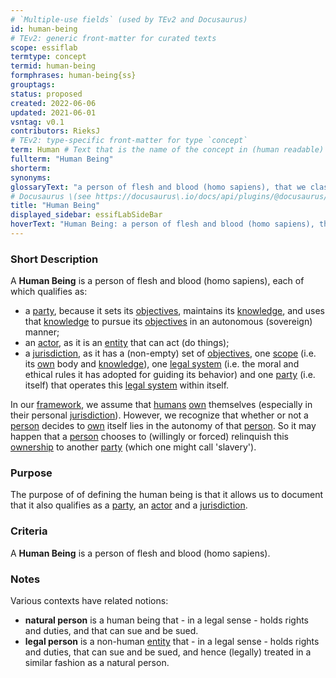 ```yaml
---
# `Multiple-use fields` (used by TEv2 and Docusaurus)
id: human-being
# TEv2: generic front-matter for curated texts
scope: essiflab
termtype: concept
termid: human-being
formphrases: human-being{ss}
grouptags:
status: proposed
created: 2022-06-06
updated: 2021-06-01
vsntag: v0.1
contributors: RieksJ
# TEv2: type-specific front-matter for type `concept`
term: Human # Text that is the name of the concept in (human readable) texts.
fullterm: "Human Being"
shorterm:
synonyms:
glossaryText: "a person of flesh and blood (homo sapiens), that we classify both as a [party](@),an [actor](@), and a [jurisdiction](@)."
# Docusaurus \(see https://docusaurus\.io/docs/api/plugins/@docusaurus/plugin-content-docs#markdown-front-matter\):
title: "Human Being"
displayed_sidebar: essifLabSideBar
hoverText: "Human Being: a person of flesh and blood (homo sapiens), that we classify both as a Party, an Actor, and a Jurisdiction."
---
```


### Short Description
A **Human Being** is a person of flesh and blood (homo sapiens), each of which qualifies as:
- a [party](@), because it sets its [objectives](@), maintains its [knowledge](@), and uses that [knowledge](@) to pursue its [objectives](@) in an autonomous (sovereign) manner;
- an [actor](@), as it is an [entity](@) that can act (do things);
- a [jurisdiction](@), as it has a (non-empty) set of [objectives](@), one [scope](@) (i.e. its [own](@) body and [knowledge](@)), one [legal system](@) (i.e. the moral and ethical rules it has adopted for guiding its behavior) and one [party](@) (i.e. itself) that operates this [legal system](@) within itself.

In our [framework](@), we assume that [humans](@) [own](@) themselves (especially in their personal [jurisdiction](@)). However, we recognize that whether or not a [person](@) decides to [own](@) itself lies in the autonomy of that [person](@). So it may happen that a [person](@) chooses to (willingly or forced) relinquish this [ownership](@) to another [party](@) (which one might call 'slavery').

### Purpose
The purpose of of defining the human being is that it allows us to document that it also qualifies as a [party](@), an [actor](@) and a [jurisdiction](@).

### Criteria
A **Human Being** is a person of flesh and blood (homo sapiens).

### Notes
Various contexts have related notions:
- **natural person** is a human being that - in a legal sense - holds rights and duties, and that can sue and be sued.
- **legal person** is a non-human [entity](@) that - in a legal sense - holds rights and duties, that can sue and be sued, and hence (legally) treated in a similar fashion as a natural person.
